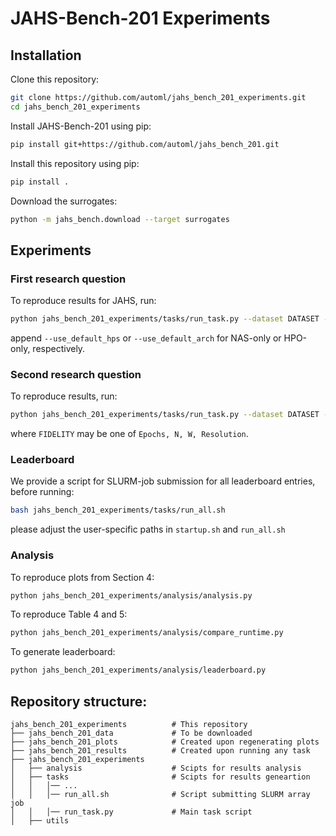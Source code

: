 # JAHS-Bench-201 Experiments


## Installation

Clone this repository:

```bash
git clone https://github.com/automl/jahs_bench_201_experiments.git
cd jahs_bench_201_experiments
```

Install JAHS-Bench-201 using pip:

```bash
pip install git+https://github.com/automl/jahs_bench_201.git
```

Install this repository using pip:

```bash
pip install .
```

Download the surrogates:

```bash
python -m jahs_bench.download --target surrogates
```

    

## Experiments

### First research question
To reproduce results for JAHS, run:

```bash
python jahs_bench_201_experiments/tasks/run_task.py --dataset DATASET --seed SEED --fidelity None
```

append `--use_default_hps` or `--use_default_arch` for NAS-only or HPO-only, respectively.

### Second research question
To reproduce results, run:

```bash
python jahs_bench_201_experiments/tasks/run_task.py --dataset DATASET --seed SEED --fidelity FIDELITY
```

where `FIDELITY` may be one of `Epochs, N, W, Resolution`.

### Leaderboard

We provide a script for SLURM-job submission for all leaderboard entries, before running:

```bash
bash jahs_bench_201_experiments/tasks/run_all.sh
```

please adjust the user-specific paths in `startup.sh` and `run_all.sh`

### Analysis

To reproduce plots from Section 4:

```bash
python jahs_bench_201_experiments/analysis/analysis.py
```

To reproduce Table 4 and 5:

```bash
python jahs_bench_201_experiments/analysis/compare_runtime.py
```

To generate leaderboard: 

```bash
python jahs_bench_201_experiments/analysis/leaderboard.py
```


## Repository structure:

    jahs_bench_201_experiments          # This repository
    ├── jahs_bench_201_data             # To be downloaded
    ├── jahs_bench_201_plots            # Created upon regenerating plots
    ├── jahs_bench_201_results          # Created upon running any task
    ├── jahs_bench_201_experiments
    │   ├── analysis                    # Scipts for results analysis
    │   ├── tasks                       # Scipts for results geneartion
    │   │   │── ...
    │   │   │── run_all.sh              # Script submitting SLURM array job
    │   │   │── run_task.py             # Main task script
    │   ├── utils
